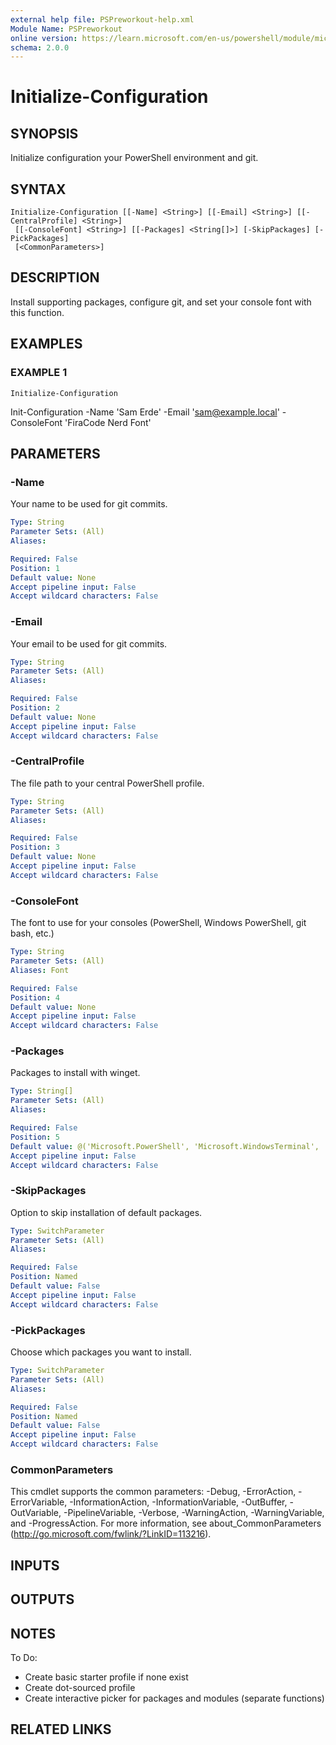 ```yaml
---
external help file: PSPreworkout-help.xml
Module Name: PSPreworkout
online version: https://learn.microsoft.com/en-us/powershell/module/microsoft.powershell.core/about/about_environment_variables
schema: 2.0.0
---
```


# Initialize-Configuration

## SYNOPSIS
Initialize configuration your PowerShell environment and git.

## SYNTAX

```
Initialize-Configuration [[-Name] <String>] [[-Email] <String>] [[-CentralProfile] <String>]
 [[-ConsoleFont] <String>] [[-Packages] <String[]>] [-SkipPackages] [-PickPackages]
 [<CommonParameters>]
```

## DESCRIPTION
Install supporting packages, configure git, and set your console font with this function.

## EXAMPLES

### EXAMPLE 1
```
Initialize-Configuration
```

Init-Configuration -Name 'Sam Erde' -Email 'sam@example.local' -ConsoleFont 'FiraCode Nerd Font'

## PARAMETERS

### -Name
Your name to be used for git commits.

```yaml
Type: String
Parameter Sets: (All)
Aliases:

Required: False
Position: 1
Default value: None
Accept pipeline input: False
Accept wildcard characters: False
```

### -Email
Your email to be used for git commits.

```yaml
Type: String
Parameter Sets: (All)
Aliases:

Required: False
Position: 2
Default value: None
Accept pipeline input: False
Accept wildcard characters: False
```

### -CentralProfile
The file path to your central PowerShell profile.

```yaml
Type: String
Parameter Sets: (All)
Aliases:

Required: False
Position: 3
Default value: None
Accept pipeline input: False
Accept wildcard characters: False
```

### -ConsoleFont
The font to use for your consoles (PowerShell, Windows PowerShell, git bash, etc.)

```yaml
Type: String
Parameter Sets: (All)
Aliases: Font

Required: False
Position: 4
Default value: None
Accept pipeline input: False
Accept wildcard characters: False
```

### -Packages
Packages to install with winget.

```yaml
Type: String[]
Parameter Sets: (All)
Aliases:

Required: False
Position: 5
Default value: @('Microsoft.PowerShell', 'Microsoft.WindowsTerminal', 'git.git', 'JanDeDobbeleer.OhMyPosh')
Accept pipeline input: False
Accept wildcard characters: False
```

### -SkipPackages
Option to skip installation of default packages.

```yaml
Type: SwitchParameter
Parameter Sets: (All)
Aliases:

Required: False
Position: Named
Default value: False
Accept pipeline input: False
Accept wildcard characters: False
```

### -PickPackages
Choose which packages you want to install.

```yaml
Type: SwitchParameter
Parameter Sets: (All)
Aliases:

Required: False
Position: Named
Default value: False
Accept pipeline input: False
Accept wildcard characters: False
```

### CommonParameters
This cmdlet supports the common parameters: -Debug, -ErrorAction, -ErrorVariable, -InformationAction, -InformationVariable, -OutBuffer, -OutVariable, -PipelineVariable, -Verbose, -WarningAction, -WarningVariable, and -ProgressAction. 
For more information, see about_CommonParameters (http://go.microsoft.com/fwlink/?LinkID=113216).

## INPUTS

## OUTPUTS

## NOTES
To Do:
- Create basic starter profile if none exist
- Create dot-sourced profile
- Create interactive picker for packages and modules (separate functions)

## RELATED LINKS
